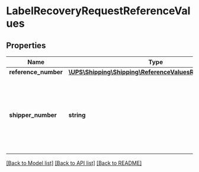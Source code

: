 # LabelRecoveryRequestReferenceValues

## Properties
Name | Type | Description | Notes
------------ | ------------- | ------------- | -------------
**reference_number** | [**\UPS\Shipping\Shipping\ReferenceValuesReferenceNumber**](ReferenceValuesReferenceNumber.md) |  | 
**shipper_number** | **string** | Required if ReferenceNumber/Value is populated. Shipper&#x27;s six digit account number. Must be six alphanumeric characters. Must be associated with the Internet account used to login. | 

[[Back to Model list]](../../README.md#documentation-for-models) [[Back to API list]](../../README.md#documentation-for-api-endpoints) [[Back to README]](../../README.md)


